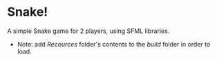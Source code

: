 # Snake!
A simple Snake game for 2 players, using SFML libraries.
* Note: add _Recources_ folder's contents to the _build_ folder in order to load.

